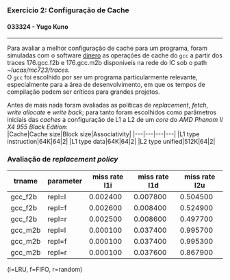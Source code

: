 ### Exercício 2: Configuração de Cache
#### 033324 - Yugo Kuno

---

Para avaliar a melhor configuração de cache para um programa, foram simuladas com o software [dinero](http://www.cs.wisc.edu/~markhill/DineroIV/) as operações de cache do `gcc` a partir dos traces 176.gcc.f2b e 176.gcc.m2b disponíveis na rede do IC sob o path _~lucas/mc723/traces_.  
O `gcc` foi escolhido por ser um programa particularmente relevante, especialmente para a área de desenvolvimento, em que os tempos de compilação podem ser críticos para grandes projetos.

Antes de mais nada foram avaliadas as políticas de _replacement_, _fetch_, _write allocate_ e _write back_; para tanto foram escolhidos como parâmetros iniciais das _caches_ a configuração de L1 a L2 de um _core_ do _AMD Phenom II X4 955 Black Edition_:  
|Cache|Cache size|Block size|Associativity|
|---|---|---|---|
|L1 type instruction|64K|64|2|
|L1 type data|64K|64|2|
|L2 type unified|512K|64|2|


### Avaliação de _replacement policy_

|trname|parameter|miss rate l1i|miss rate l1d|miss rate l2u|
|---|---|---|---|---|
|gcc_f2b|repl=l|0.002400|0.007800|0.504500|
|gcc_f2b|repl=f|0.002600|0.008400|0.524900|
|gcc_f2b|repl=r|0.002500|0.008600|0.497700|
|gcc_m2b|repl=l|0.000100|0.037400|0.995700|
|gcc_m2b|repl=f|0.000100|0.037400|0.995300|
|gcc_m2b|repl=r|0.000100|0.037600|0.867900|

(l=LRU, f=FIFO, r=random)